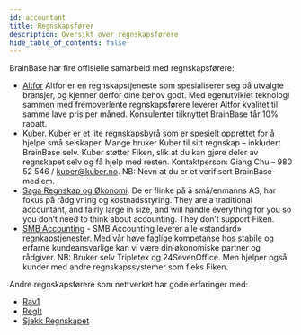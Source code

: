 ```yaml
---
id: accountant
title: Regnskapsfører
description: Oversikt over regnskapsførere
hide_table_of_contents: false
---
```

BrainBase har fire offisielle samarbeid med regnskapsførere:

* [Altfor](https://altfor.no/) 
Altfor er en regnskapstjeneste som spesialiserer seg på utvalgte bransjer, og kjenner derfor dine behov godt. Med egenutviklet teknologi sammen med fremoverlente regnskapsførere leverer Altfor kvalitet til samme lave pris per måned. Konsulenter tilknyttet BrainBase får 10% rabatt.
* [Kuber](http://www.kuber.no/). Kuber er et lite regnskapsbyrå som er spesielt opprettet for å hjelpe små selskaper. Mange bruker Kuber til sitt regnskap – inkludert BrainBase selv. Kuber støtter Fiken, slik at du kan gjøre deler av regnskapet selv og få hjelp med resten.
Kontaktperson: Giang Chu – 980 52 546 / kuber@kuber.no.
NB: Nevn at du er et verifisert BrainBase-medlem.
* [Saga Regnskap og Økonomi](http://www.sagaro.no/). De er flinke på å små/enmanns AS, har fokus på rådgivning og kostnadsstyring. They are a traditional accountant, and fairly large in size, and will handle everything for you so you don’t need to think about accounting. They don’t support Fiken.
* [SMB Accounting](https://smba.no/) - SMB Accounting leverer alle «standard» regnkapstjenester. Med vår høye faglige kompetanse hos stabile og erfarne kundeansvarlige kan vi være din økonomiske partner og rådgiver.
NB: Bruker selv Tripletex og 24SevenOffice. Men hjelper også kunder med andre regnskapssystemer som f.eks Fiken.

Andre regnskapsførere som nettverket har gode erfaringer med:

* [Rav1](http://www.rav1.no/)
* [RegIt](https://www.regitregnskap.no)
* [Sjekk Regnskapet](https://www.sjekkregnskapet.no)
